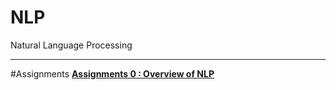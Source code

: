 # NLP
Natural Language Processing
***
#Assignments
[**Assignments 0 : Overview of NLP**](https://github.com/shararrs/NLP/blob/main/Portfolio_Assignment_0_Getting%20_Started/Overview%20of%20NLP.pdf)
